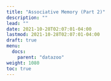 ```yaml
---
title: "Associative Memory (Part 2)"
description: ""
lead: ""
date: 2021-10-28T02:07:01-04:00
lastmod: 2021-10-28T02:07:01-04:00
draft: true
menu: 
  docs:
    parent: "datazoo"
weight: 1080
toc: true
---
```

